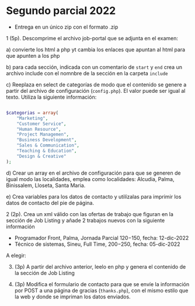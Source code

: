 # Segundo parcial 2022

* Entrega en un único zip con el formato <usuario-portal>.zip


1 (5p). Descomprime el archivo job-portal que se adjunta en el examen:

a) convierte los html a php yt cambia los enlaces que apuntan al html para que apunten a los php

b) para cada sección, indicada con un comentario de `start` y `end` crea
un archivo include con el nomnbre de la sección en la carpeta `include`


c) Reeplaza en select de categorías de modo que el contenido se genere
a partir del archivo de configuración (`config.php`). El valor puede ser igual al texto.
Utiliza la siguiente información:

```php

$categorias = array(
    "Marketing",
    "Customer Service",
    "Human Resource",
    "Project Managemen",
    "Business Development",
    "Sales & Communication",
    "Teaching & Education",
    "Design & Creative"
);
```

d) Crear un array en el archivo de configuración para que se generen
de igual modo las localidades, emplea como localidades: Alcudia,
Palma, Binissalem, Lloseta, Santa Maria.


e) Crea variables para los datos de contacto y utilízalas para
imprimir los datos de contacto del pie de página.

2 (2p). Crea un xml válido con las ofertas de trabajo que figuran en la sección
de Job Listing y añade 2 trabajos nuevos con la siguiente información

* Programador Front, Palma, Jornada Parcial $120-$150, fecha: 12-dic-2022
* Técnico de sistemas, Sineu, Full Time, $200-$250, fecha: 05-dic-2022

A elegir:

3. (3p) A partir del archivo anterior, leelo en php y genera el contenido de la 
sección de Job Listing

3. (3p) Modifica el formulario de contacto para que se envíe la información
por POST a una página de gracias (`thanks.php`), con el mismo estilo que la web
y donde se impriman los datos enviados.

